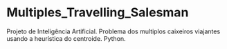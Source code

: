 # Multiples_Travelling_Salesman
Projeto de Inteligência Artificial. Problema dos multiplos caixeiros viajantes usando a heurística do centroide. Python.
